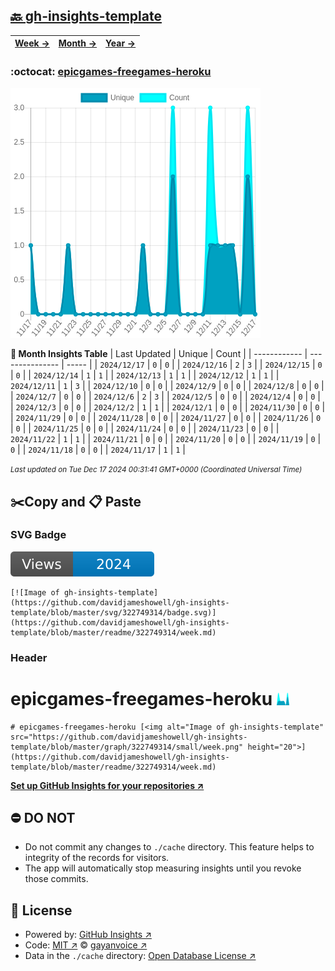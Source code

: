## [🔙 gh-insights-template](https://github.com/davidjameshowell/gh-insights-template)
| [**Week →**](https://github.com/davidjameshowell/gh-insights-template/blob/master/readme/322749314/week.md) | [**Month →**](https://github.com/davidjameshowell/gh-insights-template/blob/master/readme/322749314/month.md) | [**Year →**](https://github.com/davidjameshowell/gh-insights-template/blob/master/readme/322749314/year.md) |
 | ------------ | --------------- | ----- |

### :octocat: [epicgames-freegames-heroku](https://github.com/davidjameshowell/epicgames-freegames-heroku)
![Image of gh-insights-template](https://github.com/davidjameshowell/gh-insights-template/blob/master/graph/322749314/large/month.png)

**:calendar: Month Insights Table**
| Last Updated | Unique | Count |
 | ------------ | --------------- | ----- |
 | `2024/12/17` |  `0` | `0` |
 | `2024/12/16` |  `2` | `3` |
 | `2024/12/15` |  `0` | `0` |
 | `2024/12/14` |  `1` | `1` |
 | `2024/12/13` |  `1` | `1` |
 | `2024/12/12` |  `1` | `1` |
 | `2024/12/11` |  `1` | `3` |
 | `2024/12/10` |  `0` | `0` |
 | `2024/12/9` |  `0` | `0` |
 | `2024/12/8` |  `0` | `0` |
 | `2024/12/7` |  `0` | `0` |
 | `2024/12/6` |  `2` | `3` |
 | `2024/12/5` |  `0` | `0` |
 | `2024/12/4` |  `0` | `0` |
 | `2024/12/3` |  `0` | `0` |
 | `2024/12/2` |  `1` | `1` |
 | `2024/12/1` |  `0` | `0` |
 | `2024/11/30` |  `0` | `0` |
 | `2024/11/29` |  `0` | `0` |
 | `2024/11/28` |  `0` | `0` |
 | `2024/11/27` |  `0` | `0` |
 | `2024/11/26` |  `0` | `0` |
 | `2024/11/25` |  `0` | `0` |
 | `2024/11/24` |  `0` | `0` |
 | `2024/11/23` |  `0` | `0` |
 | `2024/11/22` |  `1` | `1` |
 | `2024/11/21` |  `0` | `0` |
 | `2024/11/20` |  `0` | `0` |
 | `2024/11/19` |  `0` | `0` |
 | `2024/11/18` |  `0` | `0` |
 | `2024/11/17` |  `1` | `1` |

<small><i>Last updated on Tue Dec 17 2024 00:31:41 GMT+0000 (Coordinated Universal Time)</i></small>

## ✂️Copy and 📋 Paste
### SVG Badge
[![Image of gh-insights-template](https://github.com/davidjameshowell/gh-insights-template/blob/master/svg/322749314/badge.svg)](https://github.com/davidjameshowell/gh-insights-template/blob/master/readme/322749314/week.md)
```readme
[![Image of gh-insights-template](https://github.com/davidjameshowell/gh-insights-template/blob/master/svg/322749314/badge.svg)](https://github.com/davidjameshowell/gh-insights-template/blob/master/readme/322749314/week.md)
```
### Header
# epicgames-freegames-heroku [<img alt="Image of gh-insights-template" src="https://github.com/davidjameshowell/gh-insights-template/blob/master/graph/322749314/small/week.png" height="20">](https://github.com/davidjameshowell/gh-insights-template/blob/master/readme/322749314/week.md)
```readme
# epicgames-freegames-heroku [<img alt="Image of gh-insights-template" src="https://github.com/davidjameshowell/gh-insights-template/blob/master/graph/322749314/small/week.png" height="20">](https://github.com/davidjameshowell/gh-insights-template/blob/master/readme/322749314/week.md)
```
[**Set up GitHub Insights for your repositories ↗️**](https://github.com/gayanvoice/github-insights)
## ⛔ DO NOT
- Do not commit any changes to `./cache` directory. This feature helps to integrity of the records for visitors.
- The app will automatically stop measuring insights until you revoke those commits.
## 📄 License
- Powered by: [GitHub Insights ↗️](https://github.com/gayanvoice/github-insights)
- Code: [MIT ↗️](./LICENSE) © [gayanvoice ↗️](https://github.com/gayanvoice)
- Data in the `./cache` directory: [Open Database License ↗️](https://opendatacommons.org/licenses/odbl/1-0/)
